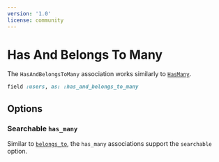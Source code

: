 ```yaml
---
version: '1.0'
license: community
---
```


# Has And Belongs To Many

The `HasAndBelongsToMany` association works similarly to [`HasMany`](./has_many).

```ruby
field :users, as: :has_and_belongs_to_many
```

## Options
<!-- @include: ./../common/associations_searchable_option_common.md-->
<!-- @include: ./../common/associations_attach_scope_option_common.md-->
<!-- @include: ./../common/associations_scope_option_common.md-->
<!-- @include: ./../common/associations_description_option_common.md-->
<!-- @include: ./../common/associations_use_resource_option_common.md-->
<!-- @include: ./../common/associations_discreet_pagination_option_common.md-->
<!-- @include: ./../common/associations_hide_search_input_option_common.md-->
<!-- @include: ./../common/search_query_scope_common.md-->
<!-- @include: ./../common/show_on_edit_common.md-->

### Searchable `has_many`

<div class="flex gap-2 mt-2">
  <VersionReq version="1.25" />
  <LicenseReq license="pro" title="Searchable associations are available as a pro feature" />
</div>


Similar to [`belongs_to`](./belongs_to#searchable-belongs-to), the `has_many` associations support the `searchable` option.


<!-- @include: ./../common/scopes_common.md-->
<!-- @include: ./../common/show_hide_buttons_common.md-->
